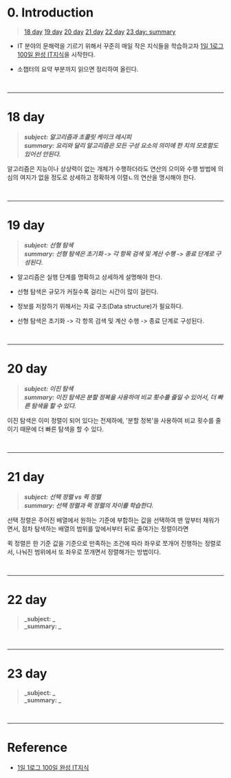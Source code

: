 # 0. Introduction

> [18 day](#18-day)
> [19 day](#19-day)
> [20 day](#20-day)
> [21 day](#21-day)
> [22 day](#22-day)
> [23 day: summary](#23-day)


- IT 분야의 문해력을 기르기 위해서 꾸준히 매일 작은 지식들을 학습하고자 [1일 1로그 100일 완성 IT지식](http://www.kyobobook.co.kr/product/detailViewKor.laf?ejkGb=KOR&mallGb=KOR&barcode=9788966263301&orderClick=LEa&Kc=)을 시작한다. 


- 소챕터의 요약 부분까지 읽으면 정리하여 올린다.

<br>

---

# 18 day 

> **_subject: 알고리즘과 초콜릿 케이크 레시피_**    
> **_summary: 요리와 달리 알고리즘은 모든 구성 요소의 의미에 한 치의 모호함도 있어선 안된다._**  

알고리즘은 지능이나 상상력이 없는 개체가 수행하더라도 연산의 으미와 수행 방법에 의심의 여지가 없을 정도로 상세하고 정확하게 이렬ㄴ의 연산을 명시해야 한다.  


<br>


---

# 19 day 


> **_subject: 선형 탐색_**    
> **_summary: 선형 탐색은 초기화 -> 각 항목 검색 및 계산 수행 -> 종료 단계로 구성된다._**    

- 알고리즘은 실행 단계를 명확하고 상세하게 설명해야 한다. 

- 선형 탐색은 규모가 커질수록 걸리는 시간이 많이 걸린다. 

- 정보를 저장하기 위해서는 자료 구조(Data structure)가 필요하다.

- 선형 탐색은 초기화 -> 각 항목 검색 및 계산 수행 -> 종료 단계로 구성된다. 


<br>


---

# 20 day 

> **_subject: 이진 탐색_**    
> **_summary: 이진 탐색은 분할 정복을 사용하여 비교 횟수를 줄일 수 있어서, 더 빠른 탐색을 할 수 있다._**  

이진 탐색은 이미 정렬이 되어 있다는 전제하에, '분할 정복'을 사용하여 비교 횟수를 줄이기 때문에 더 빠른 탐색을 할 수 있다. 



<br>


---

# 21 day 


> **_subject: 선택 정렬 vs 퀵 정렬_**    
> **_summary: 선택 정렬과 퀵 정렬의 차이를 학습한다._**  


선택 정렬은 주어진 배열에서 원하는 기준에 부합하는 값을 선택하여 맨 앞부터 채워가면서, 점차 탐색하는 배열의 범위를 앞에서부터 뒤로 줄여가는 정렬이라면 

퀵 정렬은 한 기준 값을 기준으로 만족하는 조건에 따라 좌우로 쪼개어 진행하는 정렬로서, 나눠진 범위에서 또 좌우로 쪼개면서 정렬해가는 방법이다.   



<br>


---

# 22 day 

> **_subject: _**    
> **_summary: _**  




<br>


---

# 23 day 

> **_subject: _**    
> **_summary: _**  




<br>

---
# Reference

- [1일 1로그 100일 완성 IT지식](http://www.kyobobook.co.kr/product/detailViewKor.laf?ejkGb=KOR&mallGb=KOR&barcode=9788966263301&orderClick=LEa&Kc=) 